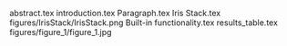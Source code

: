 abstract.tex
introduction.tex
Paragraph.tex
Iris Stack.tex
figures/IrisStack/IrisStack.png
Built-in functionality.tex
results_table.tex
figures/figure_1/figure_1.jpg
